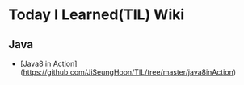# Today I Learned(TIL) Wiki

## Java
* [Java8 in Action] (https://github.com/JiSeungHoon/TIL/tree/master/java8inAction)